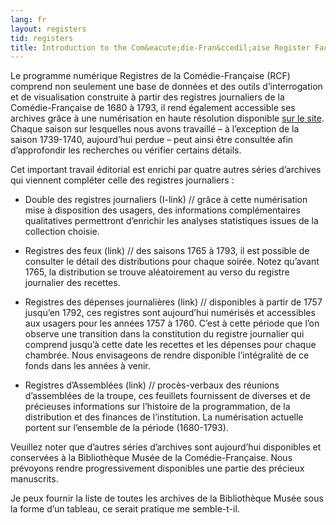 ```yaml
---
lang: fr
layout: registers
tid: registers
title: Introduction to the Com&eacute;die-Fran&ccedil;aise Register Facsimiles
---
```

Le programme numérique Registres de la Comédie-Française (RCF) comprend non seulement une base de données et des outils d’interrogation et de visualisation construite à partir des registres journaliers de la Comédie-Française de 1680 à 1793, il rend également accessible ses archives grâce à une numérisation en haute résolution disponible [sur le site](/fr/registres/recettes/). Chaque saison sur lesquelles nous avons travaillé – à l’exception de la saison 1739-1740, aujourd’hui perdue – peut ainsi être consultée afin d’approfondir les recherches ou vérifier certains détails.

Cet important travail éditorial est enrichi par quatre autres séries d’archives qui viennent compléter celle des registres journaliers : 

- Double des registres journaliers (I-link) // grâce à cette numérisation mise à disposition des usagers, des informations complémentaires qualitatives permettront d’enrichir les analyses statistiques issues de la collection choisie.

- Registres des feux (link) // des saisons 1765 à 1793, il est possible de consulter le détail des distributions pour chaque soirée. Notez qu’avant 1765, la distribution se trouve aléatoirement au verso du registre journalier des recettes. 

- Registres des dépenses journalières (link) // disponibles à partir de 1757 jusqu’en 1792, ces registres sont aujourd’hui numérisés et accessibles aux usagers pour les années 1757 à 1760. C’est à cette période que l’on observe une transition dans la constitution du registre journalier qui comprend jusqu’à cette date les recettes et les dépenses pour chaque chambrée. Nous envisageons de rendre disponible l’intégralité de ce fonds dans les années à venir. 

- Registres d’Assemblées (link) // procès-verbaux des réunions d’assemblées de la troupe, ces feuillets fournissent de diverses et de précieuses informations sur l’histoire de la programmation, de la distribution et des finances de l’institution. La numérisation actuelle portent sur l’ensemble de la période (1680-1793).

Veuillez noter que d’autres séries d’archives sont aujourd’hui disponibles et conservées à la Bibliothèque Musée de la Comédie-Française. Nous prévoyons rendre progressivement disponibles une partie des précieux manuscrits. 

Je peux fournir la liste de toutes les archives de la Bibliothèque Musée sous la forme d’un tableau, ce serait pratique me semble-t-il.

